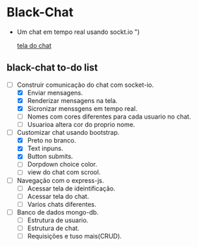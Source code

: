 # Black-Chat

- Um chat em tempo real usando sockt.io ")

    [tela do chat](https://imgur.com/L8ZeDGe.png)

## black-chat to-do list

- [ ] Construir comunicação do chat com socket-io.
    - [x] Enviar mensagens.
    - [x] Renderizar mensagens na tela.
    - [x] Sicronizar menssgens em tempo real.
    - [ ] Nomes com cores diferentes para cada usuario no chat.
    - [ ] Usuarioa altera cor do proprio nome.

- [ ] Customizar chat usando bootstrap.
    - [x] Preto no branco.
    - [x] Text inpuns.
    - [x] Button submits.
    - [ ] Dorpdown choice color.
    - [ ] view do chat com scrool.

- [ ] Navegação com o express-js.
    - [ ] Acessar tela de ideintificação.
    - [ ] Acessar tela do chat.
    - [ ] Varios chats diferentes.

- [ ] Banco de dados mongo-db.
    - [ ] Estrutura de usuario.
    - [ ] Estrutura de chat.
    - [ ] Requisições e tuso mais(CRUD).